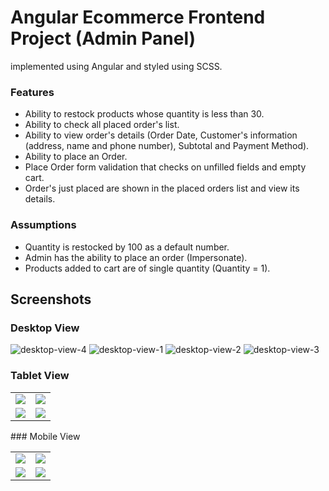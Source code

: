# Angular Ecommerce Frontend Project (Admin Panel)
implemented using Angular and styled using SCSS.

### Features
- Ability to restock products whose quantity is less than 30.
- Ability to check all placed order's list.
- Ability to view order's details (Order Date, Customer's information (address, name and phone number), Subtotal and Payment Method).
- Ability to place an Order.
- Place Order form validation that checks on unfilled fields and empty cart.
- Order's just placed are shown in the placed orders list and view its details.

### Assumptions
- Quantity is restocked by 100 as a default number.
- Admin has the ability to place an order (Impersonate).
- Products added to cart are of single quantity (Quantity = 1).

## Screenshots
### Desktop View
![desktop-view-4](https://user-images.githubusercontent.com/50046177/211172767-1ef8906e-a4ea-4eab-bdd5-fd3561fecb9c.png)
![desktop-view-1](https://user-images.githubusercontent.com/50046177/211172349-b8810492-10e5-4c62-8047-9ddbe22e1a56.png)
![desktop-view-2](https://user-images.githubusercontent.com/50046177/211172351-f1eeb2fb-a022-473b-97c3-e59005ae0611.png)
![desktop-view-3](https://user-images.githubusercontent.com/50046177/211172353-8084e1f7-c48e-4fe2-8303-1dea96e97d8f.png)

### Tablet View
<table>
 <tr>
 <td><img src="https://user-images.githubusercontent.com/50046177/211172363-feff1592-7380-4bea-b599-869c4d22b6ff.png"></td>
  <td><img src="https://user-images.githubusercontent.com/50046177/211172365-87466db5-b453-41f3-a70d-bb28cfa1c8eb.png"></td>
 </tr>
  <tr>
    <td><img src="https://user-images.githubusercontent.com/50046177/211172376-92a203e7-a40b-46ac-bfc6-4ed92912c514.png"></td>
   <td><img src="https://user-images.githubusercontent.com/50046177/211172380-1cf9ba43-1ffe-47b8-a736-24e8fa45ac19.png"></td>
  </tr>
 </table>
 ### Mobile View

 <table>
 <tr>
 <td><img src="https://user-images.githubusercontent.com/50046177/211172651-244dd8c5-9f57-4d05-9588-2b4566ae3c1b.JPG"></td>
  <td><img src="https://user-images.githubusercontent.com/50046177/211172657-e6adc982-c407-42f3-8fd9-3aa52049a476.JPG"></td>
 </tr>
  <tr>
    <td><img src="https://user-images.githubusercontent.com/50046177/211172659-91ac3599-11d5-43ce-ab62-2e91c33e7be4.png"></td>
   <td><img src="https://user-images.githubusercontent.com/50046177/211172661-91560fc7-4a2c-4ca9-92ac-861bb60a3290.png"></td>
  </tr>
 </table>


